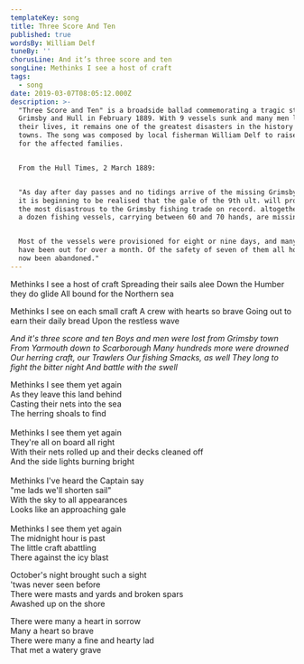 ```yaml
---
templateKey: song
title: Three Score And Ten
published: true
wordsBy: William Delf
tuneBy: ''
chorusLine: And it’s three score and ten
songLine: Methinks I see a host of craft
tags:
  - song
date: 2019-03-07T08:05:12.000Z
description: >-
  "Three Score and Ten" is a broadside ballad commemorating a tragic storm off
  Grimsby and Hull in February 1889. With 9 vessels sunk and many men losing
  their lives, it remains one of the greatest disasters in the history of the
  towns. The song was composed by local fisherman William Delf to raise money
  for the affected families. 


  From the Hull Times, 2 March 1889: 


  "As day after day passes and no tidings arrive of the missing Grimsby smacks,
  it is beginning to be realised that the gale of the 9th ult. will prove one of
  the most disastrous to the Grimsby fishing trade on record. altogether nearly
  a dozen fishing vessels, carrying between 60 and 70 hands, are missing.


  Most of the vessels were provisioned for eight or nine days, and many of them
  have been out for over a month. Of the safety of seven of them all hope has
  now been abandoned."
---
```

Methinks I see a host of craft
Spreading their sails alee
Down the Humber they do glide
All bound for the Northern sea

Methinks I see on each small craft
A crew with hearts so brave
Going out to earn their daily bread
Upon the restless wave

_And it's three score and ten
Boys and men were lost from Grimsby town
From Yarmouth down to Scarborough
Many hundreds more were drowned
Our herring craft, our Trawlers
Our fishing Smacks, as well
They long to fight the bitter night
And battle with the swell_

Methinks I see them yet again\
As they leave this land behind\
Casting their nets into the sea\
The herring shoals to find\
\
Methinks I see them yet again\
They're all on board all right\
With their nets rolled up and their decks cleaned off\
And the side lights burning bright\
\
Methinks I've heard the Captain say\
"me lads we'll shorten sail"\
With the sky to all appearances\
Looks like an approaching gale\
\
Methinks I see them yet again\
The midnight hour is past\
The little craft abattling\
There against the icy blast

October's night brought such a sight\
'twas never seen before\
There were masts and yards and broken spars\
Awashed up on the shore

There were many a heart in sorrow\
Many a heart so brave\
There were many a fine and hearty lad\
That met a watery grave
